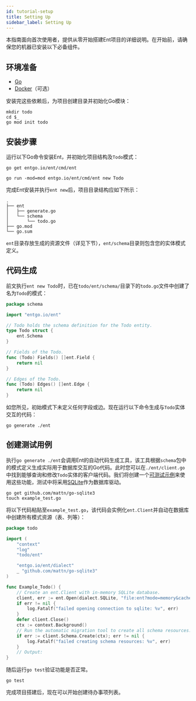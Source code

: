 ```yaml
---
id: tutorial-setup
title: Setting Up
sidebar_label: Setting Up
---
```


本指南面向首次使用者，提供从零开始搭建Ent项目的详细说明。在开始前，请确保您的机器已安装以下必备组件。

## 环境准备

- [Go](https://go.dev/doc/install)
- [Docker](https://docs.docker.com/get-docker)（可选）

安装完这些依赖后，为项目创建目录并初始化Go模块：

```console
mkdir todo
cd $_
go mod init todo
```

## 安装步骤

运行以下Go命令安装Ent，并初始化项目结构及`Todo`模式：

```console
go get entgo.io/ent/cmd/ent
```

```console
go run -mod=mod entgo.io/ent/cmd/ent new Todo
```

完成Ent安装并执行`ent new`后，项目目录结构应如下所示：

```console
.
├── ent
│   ├── generate.go
│   └── schema
│       └── todo.go
├── go.mod
└── go.sum
```

`ent`目录存放生成的资源文件（详见下节），`ent/schema`目录则包含您的实体模式定义。

## 代码生成

前文执行`ent new Todo`时，已在`todo/ent/schema/`目录下的`todo.go`文件中创建了名为`Todo`的模式：

```go
package schema

import "entgo.io/ent"

// Todo holds the schema definition for the Todo entity.
type Todo struct {
	ent.Schema
}

// Fields of the Todo.
func (Todo) Fields() []ent.Field {
	return nil
}

// Edges of the Todo.
func (Todo) Edges() []ent.Edge {
	return nil
}
```

如您所见，初始模式下未定义任何字段或边。现在运行以下命令生成与`Todo`实体交互的代码：

```console
go generate ./ent
```

## 创建测试用例

执行`go generate ./ent`会调用Ent的自动代码生成工具，该工具根据`schema`包中的模式定义生成实际用于数据库交互的Go代码。此时您可以在`./ent/client.go`中找到能够查询和修改`Todo`实体的客户端代码。我们将创建一个[可测试示例](https://go.dev/blog/examples)来使用这些功能，测试中将采用[SQLite](https://github.com/mattn/go-sqlite3)作为数据库驱动。

```console
go get github.com/mattn/go-sqlite3
touch example_test.go
```

将以下代码粘贴至`example_test.go`，该代码会实例化`ent.Client`并自动在数据库中创建所有模式资源（表、列等）：

```go
package todo

import (
	"context"
	"log"
	"todo/ent"

	"entgo.io/ent/dialect"
	_ "github.com/mattn/go-sqlite3"
)

func Example_Todo() {
	// Create an ent.Client with in-memory SQLite database.
	client, err := ent.Open(dialect.SQLite, "file:ent?mode=memory&cache=shared&_fk=1")
	if err != nil {
		log.Fatalf("failed opening connection to sqlite: %v", err)
	}
	defer client.Close()
	ctx := context.Background()
	// Run the automatic migration tool to create all schema resources.
	if err := client.Schema.Create(ctx); err != nil {
		log.Fatalf("failed creating schema resources: %v", err)
	}
	// Output:
}
```

随后运行`go test`验证功能是否正常。

```console
go test
```

完成项目搭建后，现在可以开始创建待办事项列表。